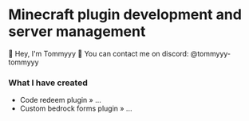 # Minecraft plugin development and server management

👋 Hey, I'm Tommyyy
📩 You can contact me on discord: @tommyyy-tommyyy

### What I have created
- Code redeem plugin » ...
- Custom bedrock forms plugin » ...
